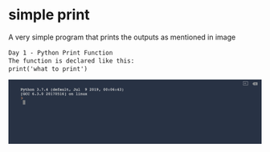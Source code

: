 
# simple print

A very simple program that prints the outputs as mentioned in image

```
Day 1 - Python Print Function
The function is declared like this:
print('what to print')

```
![simple print](https://github.com/Abdurahman-hassan/100DaysOfCode/blob/main/DayOne/Exercise1_Printing/1.1.print.gif?raw=true)
